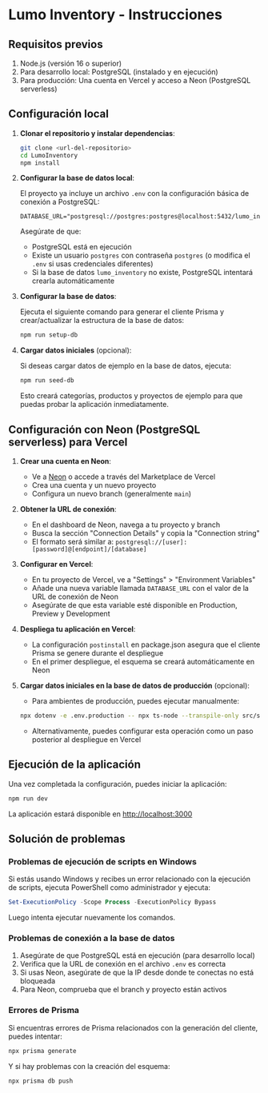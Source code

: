 # Lumo Inventory - Instrucciones

## Requisitos previos

1. Node.js (versión 16 o superior)
2. Para desarrollo local: PostgreSQL (instalado y en ejecución)
3. Para producción: Una cuenta en Vercel y acceso a Neon (PostgreSQL serverless)

## Configuración local

1. **Clonar el repositorio y instalar dependencias**:
   ```bash
   git clone <url-del-repositorio>
   cd LumoInventory
   npm install
   ```

2. **Configurar la base de datos local**:
   
   El proyecto ya incluye un archivo `.env` con la configuración básica de conexión a PostgreSQL:
   ```
   DATABASE_URL="postgresql://postgres:postgres@localhost:5432/lumo_inventory"
   ```

   Asegúrate de que:
   - PostgreSQL está en ejecución
   - Existe un usuario `postgres` con contraseña `postgres` (o modifica el `.env` si usas credenciales diferentes)
   - Si la base de datos `lumo_inventory` no existe, PostgreSQL intentará crearla automáticamente

3. **Configurar la base de datos**:

   Ejecuta el siguiente comando para generar el cliente Prisma y crear/actualizar la estructura de la base de datos:
   ```bash
   npm run setup-db
   ```

4. **Cargar datos iniciales** (opcional):

   Si deseas cargar datos de ejemplo en la base de datos, ejecuta:
   ```bash
   npm run seed-db
   ```
   
   Esto creará categorías, productos y proyectos de ejemplo para que puedas probar la aplicación inmediatamente.

## Configuración con Neon (PostgreSQL serverless) para Vercel

1. **Crear una cuenta en Neon**:
   - Ve a [Neon](https://neon.tech/) o accede a través del Marketplace de Vercel
   - Crea una cuenta y un nuevo proyecto
   - Configura un nuevo branch (generalmente `main`)

2. **Obtener la URL de conexión**:
   - En el dashboard de Neon, navega a tu proyecto y branch
   - Busca la sección "Connection Details" y copia la "Connection string"
   - El formato será similar a: `postgresql://[user]:[password]@[endpoint]/[database]`

3. **Configurar en Vercel**:
   - En tu proyecto de Vercel, ve a "Settings" > "Environment Variables"
   - Añade una nueva variable llamada `DATABASE_URL` con el valor de la URL de conexión de Neon
   - Asegúrate de que esta variable esté disponible en Production, Preview y Development

4. **Despliega tu aplicación en Vercel**:
   - La configuración `postinstall` en package.json asegura que el cliente Prisma se genere durante el despliegue
   - En el primer despliegue, el esquema se creará automáticamente en Neon

5. **Cargar datos iniciales en la base de datos de producción** (opcional):
   - Para ambientes de producción, puedes ejecutar manualmente:
   ```bash
   npx dotenv -e .env.production -- npx ts-node --transpile-only src/scripts/seed-data.js
   ```
   - Alternativamente, puedes configurar esta operación como un paso posterior al despliegue en Vercel

## Ejecución de la aplicación

Una vez completada la configuración, puedes iniciar la aplicación:

```bash
npm run dev
```

La aplicación estará disponible en [http://localhost:3000](http://localhost:3000)

## Solución de problemas

### Problemas de ejecución de scripts en Windows

Si estás usando Windows y recibes un error relacionado con la ejecución de scripts, ejecuta PowerShell como administrador y ejecuta:

```powershell
Set-ExecutionPolicy -Scope Process -ExecutionPolicy Bypass
```

Luego intenta ejecutar nuevamente los comandos.

### Problemas de conexión a la base de datos

1. Asegúrate de que PostgreSQL está en ejecución (para desarrollo local)
2. Verifica que la URL de conexión en el archivo `.env` es correcta
3. Si usas Neon, asegúrate de que la IP desde donde te conectas no está bloqueada
4. Para Neon, comprueba que el branch y proyecto están activos

### Errores de Prisma

Si encuentras errores de Prisma relacionados con la generación del cliente, puedes intentar:

```bash
npx prisma generate
```

Y si hay problemas con la creación del esquema:

```bash
npx prisma db push
``` 
